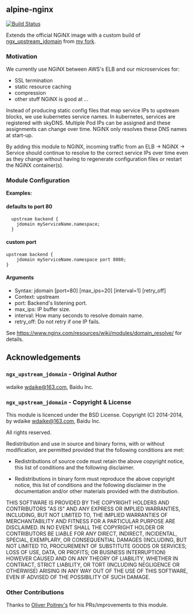 ## alpine-nginx
[![Build Status](https://drone.twasforetold.com/api/badges/arobson/alpine-nginx/status.svg)](https://drone.twasforetold.com/arobson/alpine-nginx)

Extends the official NGiNX image with a custom build of [ngx_upstream_jdomain](https://github.com/wdaike/ngx_upstream_jdomain) from [my fork](https://github.com/arobson/ngx_upstream_jdomain).

### Motivation
We currently use NGiNX between AWS's ELB and our microservices for:
 * SSL termination
 * static resource caching
 * compression
 * other stuff NGiNX is good at ...

Instead of producing static config files that map service IPs to upstream blocks, we use kubernetes service names. In kubernetes, services are registered with skyDNS. Multiple Pod IPs can be assigned and these assignments can change over time. NGiNX only resolves these DNS names at start-up. 

By adding this module to NGiNX, incoming traffic from an ELB -> NGiNX -> Service should continue to resolve to the correct service IPs over time even as they change without having to regenerate configuration files or restart the NGiNX container(s).

### Module Configuration

**Examples:**

#### defaults to port 80
```
  upstream backend {                                                                              
    jdomain myServiceName.namespace;
  }                                                              
```

#### custom port
```
upstream backend {                                                                              
    jdomain myServiceName.namespace port 8080;
}
```                        

#### Arguments

  * Syntax: jdomain <domain-name> [port=80] [max_ips=20] [interval=1] [retry_off]
  * Context:    upstream                                                                          
  * port:       Backend's listening port.                                                         
  * max_ips:    IP buffer size.
  * interval:   How many seconds to resolve domain name.
  * retry_off:  Do not retry if one IP fails. 

See https://www.nginx.com/resources/wiki/modules/domain_resolve/ for details.

## Acknowledgements

### `ngx_upstream_jdomain` - Original Author
wdaike <wdaike@163.com>, Baidu Inc.

### `ngx_upstream_jdomain` - Copyright & License

This module is licenced under the BSD License.
Copyright (C) 2014-2014, by wdaike <wdaike@163.com>, Baidu Inc.

All rights reserved.

Redistribution and use in source and binary forms, with or without modification, are permitted provided that the following conditions are met:

* Redistributions of source code must retain the above copyright notice, this list of conditions and the following disclaimer.

* Redistributions in binary form must reproduce the above copyright notice, this list of conditions and the following disclaimer in the documentation and/or other materials provided with the distribution.

THIS SOFTWARE IS PROVIDED BY THE COPYRIGHT HOLDERS AND CONTRIBUTORS "AS IS" AND ANY EXPRESS OR IMPLIED WARRANTIES, INCLUDING, BUT NOT LIMITED TO, THE IMPLIED WARRANTIES OF MERCHANTABILITY AND FITNESS FOR A PARTICULAR PURPOSE ARE DISCLAIMED. IN NO EVENT SHALL THE COPYRIGHT HOLDER OR CONTRIBUTORS BE LIABLE FOR ANY DIRECT, INDIRECT, INCIDENTAL, SPECIAL, EXEMPLARY, OR CONSEQUENTIAL DAMAGES (INCLUDING, BUT NOT LIMITED TO, PROCUREMENT OF SUBSTITUTE GOODS OR SERVICES; LOSS OF USE, DATA, OR PROFITS; OR BUSINESS INTERRUPTION) HOWEVER CAUSED AND ON ANY THEORY OF LIABILITY, WHETHER IN CONTRACT, STRICT LIABILITY, OR TORT (INCLUDING NEGLIGENCE OR OTHERWISE) ARISING IN ANY WAY OUT OF THE USE OF THIS SOFTWARE, EVEN IF ADVISED OF THE POSSIBILITY OF SUCH DAMAGE.

### Other Contributions

Thanks to [Oliver Poitrey's](https://github.com/rs) for his PRs/improvements to this module.